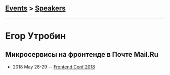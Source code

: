 ## [Events](../README.md) > [Speakers](../speakers.md)
---

# Егор Утробин

## Микросервисы на фронтенде в Почте Mail.Ru
- 2018 May 28-29 -- [Frontend Conf 2018](https://www.youtube.com/watch?v=ebly22v8z18)    
